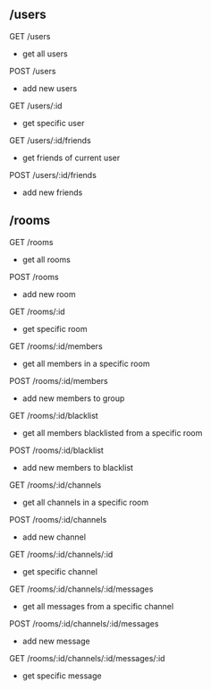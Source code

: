 ## /users

GET /users

- get all users

POST /users

- add new users

GET /users/:id

- get specific user

GET /users/:id/friends

- get friends of current user

POST /users/:id/friends

- add new friends

## /rooms

GET /rooms

- get all rooms

POST /rooms

- add new room

GET /rooms/:id

- get specific room

GET /rooms/:id/members

- get all members in a specific room

POST /rooms/:id/members

- add new members to group

GET /rooms/:id/blacklist

- get all members blacklisted from a specific room

POST /rooms/:id/blacklist

- add new members to blacklist

GET /rooms/:id/channels

- get all channels in a specific room

POST /rooms/:id/channels

- add new channel

GET /rooms/:id/channels/:id

- get specific channel

GET /rooms/:id/channels/:id/messages

- get all messages from a specific channel

POST /rooms/:id/channels/:id/messages

- add new message

GET /rooms/:id/channels/:id/messages/:id

- get specific message
